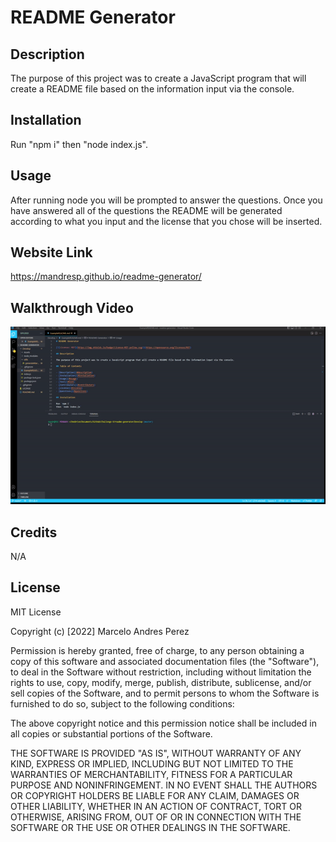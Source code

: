 # README Generator

## Description

The purpose of this project was to create a JavaScript program that will create a README file based on the information input via the console.

## Installation

Run "npm i" then "node index.js".

## Usage

After running node you will be prompted to answer the questions. Once you have answered all of the questions the README will be generated according to what you input and the license that you chose will be inserted.

## Website Link

https://mandresp.github.io/readme-generator/

## Walkthrough Video

![Walkthrough Video](./walkthrough.gif)

## Credits

N/A

## License

MIT License

Copyright (c) [2022] Marcelo Andres Perez

Permission is hereby granted, free of charge, to any person obtaining a copy
of this software and associated documentation files (the "Software"), to deal
in the Software without restriction, including without limitation the rights
to use, copy, modify, merge, publish, distribute, sublicense, and/or sell
copies of the Software, and to permit persons to whom the Software is
furnished to do so, subject to the following conditions:

The above copyright notice and this permission notice shall be included in all
copies or substantial portions of the Software.

THE SOFTWARE IS PROVIDED "AS IS", WITHOUT WARRANTY OF ANY KIND, EXPRESS OR
IMPLIED, INCLUDING BUT NOT LIMITED TO THE WARRANTIES OF MERCHANTABILITY,
FITNESS FOR A PARTICULAR PURPOSE AND NONINFRINGEMENT. IN NO EVENT SHALL THE
AUTHORS OR COPYRIGHT HOLDERS BE LIABLE FOR ANY CLAIM, DAMAGES OR OTHER
LIABILITY, WHETHER IN AN ACTION OF CONTRACT, TORT OR OTHERWISE, ARISING FROM,
OUT OF OR IN CONNECTION WITH THE SOFTWARE OR THE USE OR OTHER DEALINGS IN THE
SOFTWARE.
